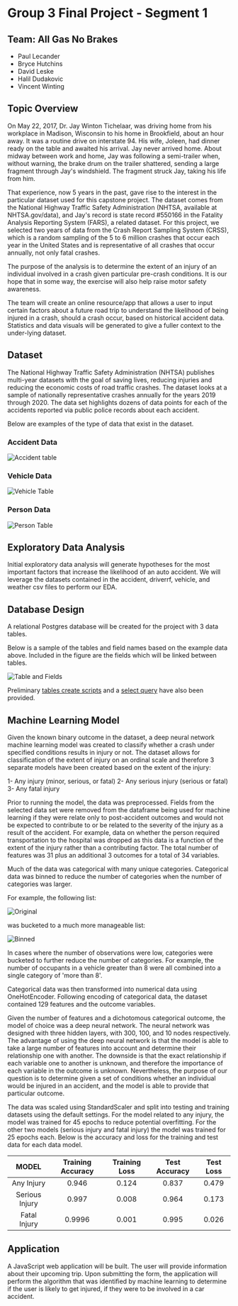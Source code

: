 # **Group 3 Final Project - Segment 1**
## **Team: All Gas No Brakes**
 - Paul Lecander
 - Bryce Hutchins
 - David Leske
 - Halil Dudakovic
 - Vincent Winting

## **Topic Overview**
On May 22, 2017, Dr. Jay Winton Tichelaar, was driving home from his workplace in Madison, Wisconsin to his home in Brookfield, about an hour away. It was a routine drive on interstate 94. His wife, Joleen, had dinner ready on the table and awaited his arrival. Jay never arrived home. About midway between work and home, Jay was following a semi-trailer when, without warning, the brake drum on the trailer shattered, sending a large fragment through Jay's windshield. The fragment struck Jay, taking his life from him.

That experience, now 5 years in the past, gave rise to the interest in the particular dataset used for this capstone project. The dataset comes from the National Highway Traffic Safety Administration (NHTSA, available at NHTSA.gov/data), and Jay's record is state record #550166 in the Fatality Analysis Reporting System (FARS), a related dataset. For this project, we selected two years of data from the Crash Report Sampling System (CRSS), which is a random sampling of the 5 to 6 million crashes that occur each year in the United States and is representative of all crashes that occur annually, not only fatal crashes. 

The purpose of the analysis is to determine the extent of an injury of an individual involved in a crash given particular pre-crash conditions. It is our hope that in some way, the exercise will also help raise motor safety awareness. 

The team will create an online resource/app that allows a user to input certain factors about a future road trip to understand the likelihood of being injured in a crash, should a crash occur, based on historical accident data. Statistics and data visuals will be generated to give a fuller context to the under-lying dataset.

## **Dataset**
The National Highway Traffic Safety Administration (NHTSA) publishes multi-year datasets with the goal of saving lives, reducing injuries and reducing the economic costs of road traffic crashes. The dataset looks at a sample of nationally representative crashes annually for the years 2019 through 2020. The data set highlights dozens of data points for each of the accidents reported via public police records about each accident.

Below are examples of the type of data that exist in the dataset.

### Accident Data
![Accident table](Resources/Sample%20Data%20-%20Accident%20Table.png)

### Vehicle Data
![Vehicle Table](Resources/Sample%20Data%20-%20Vehicle%20Table.png)

### Person Data
![Person Table](Resources/Sample%20Data%20-%20Person%20Table.png)


## **Exploratory Data Analysis**
Initial exploratory data analysis will generate hypotheses for the most important factors that increase the likelihood of an auto accident. We will leverage the datasets contained in the accident, driverrf, vehicle, and weather csv files to perform our EDA.

## **Database Design**
A relational Postgres database will be created for the project with 3 data tables.

Below is a sample of the tables and field names based on the example data above. Included in the figure are the fields which will be linked between tables.

![Table and Fields](Resources/Table%20and%20Fields.png)

Preliminary [tables create scripts](database/tables.sql) and a [select query](database/featuresQuery.sql) have also been provided.

## **Machine Learning Model**
Given the known binary outcome in the dataset, a deep neural network machine learning model was created to classify whether a crash under specified conditions results in injury or not. The dataset allows for classification of the extent of injury on an ordinal scale and therefore 3 separate models have been created based on the extent of the injury:

1- Any injury (minor, serious, or fatal)
2- Any serious injury (serious or fatal)
3- Any fatal injury

Prior to running the model, the data was preprocessed.  Fields from the selected data set were removed from the dataframe being used for machine learning if they were relate only to post-accident outcomes and would not be expected to contribute to or be related to the severity of the injury as a result of the accident. For example, data on whether the person required transportation to the hospital was dropped as this data is a function of the extent of the injury rather than a contributing factor. The total number of features was 31 plus an additional 3 outcomes for a total of 34 variables.

Much of the data was categorical with many unique categories. Categorical data was binned to reduce the number of categories when the number of categories was larger.

For example, the following list: 

![Original](/Resources/body%20style-orig.png)

was bucketed to a much more manageable list: 

![Binned](/Resources/body%20style-binned.png)

In cases where the number of observations were low, categories were bucketed to further reduce the number of categories. For example, the number of occupants in a vehicle greater than 8 were all combined into a single category of 'more than 8'.

Categorical data was then transformed into numerical data using OneHotEncoder. Following encoding of categorical data, the dataset contained 129 features and the outcome variables. 

Given the number of features and a dichotomous categorical outcome, the model of choice was a deep neural network. The neural network was designed with three hidden layers, with 300, 100, and 10 nodes respectively. The advantage of using the deep neural network is that the model is able to take a large number of features into account and determine their relationship one with another. The downside is that the exact relationship if each variable one to another is unknown, and therefore the importance of each variable in the outcome is unknown. Nevertheless, the purpose of our question is to determine given a set of conditions whether an individual would be injured in an accident, and the model is able to provide that particular outcome. 

The data was scaled using StandardScaler and split into testing and training datasets using the default settings. For the model related to any injury, the model was trained for 45 epochs to reduce potential overfitting. For the other two models (serious injury and fatal injury) the model was trained for 25 epochs each. Below is the accuracy and loss for the training and test data for each data model.

| MODEL| Training Accuracy | Training Loss | Test Accuracy | Test Loss |
| :---: | :---: | :---: | :---: | :---: |
| Any Injury| 0.946 | 0.124 | 0.837 | 0.479 |
| Serious Injury| 0.997 | 0.008 | 0.964 | 0.173 |
| Fatal Injury| 0.9996 | 0.001 | 0.995 | 0.026 |


## Application
A JavaScript web application will be built. The user will provide information about their upcoming trip. Upon submitting the form, the application will perform the algorithm that was identified by machine learning to determine if the user is likely to get injured, if they were to be involved in a car accident.

